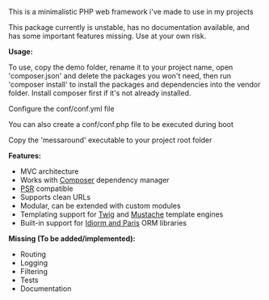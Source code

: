 This is a minimalistic PHP web framework i've made to use in my projects

This package currently is unstable, has no documentation available,
and has some important features missing. Use at your own risk.

__Usage:__

To use, copy the demo folder, rename it to your project name,
open 'composer.json' and delete the packages you won't need,
then run 'composer install' to install the packages and dependencies
into the vendor folder. Install composer first if it's not already installed.

Configure the conf/conf.yml file

You can also create a conf/conf.php file to be executed during boot

Copy the 'messaround' executable to your project root folder

__Features:__

- MVC architecture
- Works with [Composer][comp] dependency manager
- [PSR][psr] compatible
- Supports clean URLs
- Modular, can be extended with custom modules
- Templating support for [Twig][twig] and [Mustache][stache] template engines
- Built-in support for [Idiorm and Paris][idiorm] ORM libraries

__Missing (To be added/implemented):__

- Routing
- Logging
- Filtering
- Tests
- Documentation

[comp]: http://getcomposer.org
[psr]: http://github.com/php-fig/fig-standards
[twig]: http://twig.sensiolabs.org
[stache]: http://mustache.github.io
[idiorm]: http://j4mie.github.io/idiormandparis/
